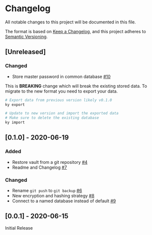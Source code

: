 # Changelog

All notable changes to this project will be documented in this file.

The format is based on [Keep a Changelog](https://keepachangelog.com/en/1.0.0/),
and this project adheres to [Semantic Versioning](https://semver.org/spec/v2.0.0.html).

## [Unreleased]

### Changed

-   Store master password in common database [#10](https://github.com/numToStr/ky/pull/10)

This is **BREAKING** change which will break the existing stored data. To migrate to the new format you need to export your data.

```bash
# Export data from previous version likely v0.1.0
ky export

# Update to new version and import the exported data
# Make sure to delete the existing database
ky import
```

## [0.1.0] - 2020-06-19

### Added

-   Restore vault from a git repository [#4](https://github.com/numToStr/ky/pull/4)
-   Readme and Changelog [#7](https://github.com/numToStr/ky/pull/7)

### Changed

-   Rename `git push` to `git backup` [#6](https://github.com/numToStr/ky/pull/6)
-   New encryption and hashing strategy [#8](https://github.com/numToStr/ky/pull/8)
-   Connect to a named database instead of default [#9](https://github.com/numToStr/ky/pull/9)

## [0.0.1] - 2020-06-15

Initial Release
